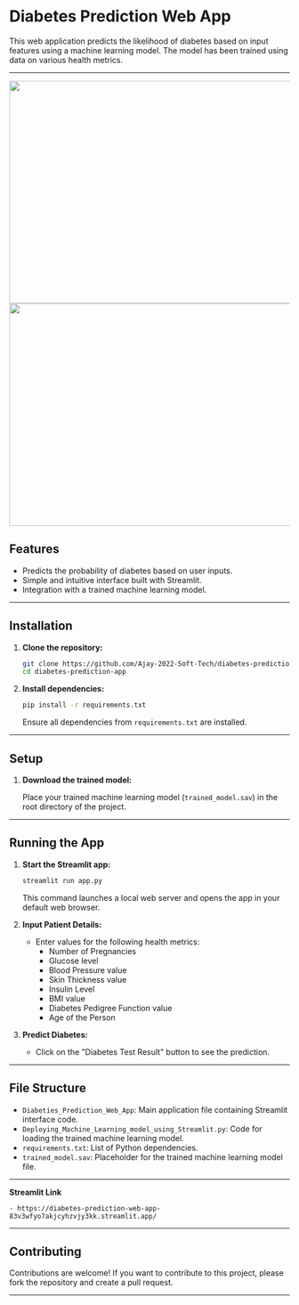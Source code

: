 # Diabetes Prediction Web App

This web application predicts the likelihood of diabetes based on input features using a machine learning model. The model has been trained using data on various health metrics.

---

<img src="https://github.com/Ajay-2022-Soft-Tech/Diabetes-Prediction-Web-App/assets/113298640/806a1a36-09d7-43b1-90ad-8d3a8e8d1654"  width="1000" height="400" />

<img src="https://github.com/Ajay-2022-Soft-Tech/Diabetes-Prediction-Web-App/assets/113298640/7706cbf9-c393-4bf2-9da6-856bc974ee6b"  width="1000" height="400" />



## Features

- Predicts the probability of diabetes based on user inputs.
- Simple and intuitive interface built with Streamlit.
- Integration with a trained machine learning model.

---

## Installation

1. **Clone the repository:**

    ```bash
    git clone https://github.com/Ajay-2022-Soft-Tech/diabetes-prediction-app.git
    cd diabetes-prediction-app
    ```

2. **Install dependencies:**

    ```bash
    pip install -r requirements.txt
    ```

    Ensure all dependencies from `requirements.txt` are installed.

---

## Setup

1. **Download the trained model:**

    Place your trained machine learning model (`trained_model.sav`) in the root directory of the project.

---

## Running the App

1. **Start the Streamlit app:**

    ```bash
    streamlit run app.py
    ```

    This command launches a local web server and opens the app in your default web browser.

2. **Input Patient Details:**

    - Enter values for the following health metrics:
        - Number of Pregnancies
        - Glucose level
        - Blood Pressure value
        - Skin Thickness value
        - Insulin Level
        - BMI value
        - Diabetes Pedigree Function value
        - Age of the Person

3. **Predict Diabetes:**

    - Click on the "Diabetes Test Result" button to see the prediction.

---

## File Structure

- `Diabeties_Prediction_Web_App`: Main application file containing Streamlit interface code.
- `Deploying_Machine_Learning_model_using_Streamlit.py`: Code for loading the trained machine learning model.
- `requirements.txt`: List of Python dependencies.
- `trained_model.sav`: Placeholder for the trained machine learning model file.

---
 **Streamlit Link**

    - https://diabetes-prediction-web-app-83v3wfyo7akjcyhzvjy3kk.streamlit.app/

---
## Contributing

Contributions are welcome! If you want to contribute to this project, please fork the repository and create a pull request.

---
